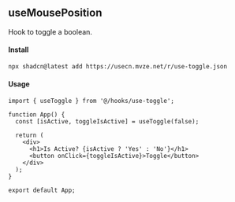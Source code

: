 ## useMousePosition

Hook to toggle a boolean.

#### Install

```bash
npx shadcn@latest add https://usecn.mvze.net/r/use-toggle.json
```

#### Usage

```tsx
import { useToggle } from '@/hooks/use-toggle';

function App() {
  const [isActive, toggleIsActive] = useToggle(false);

  return (
    <div>
      <h1>Is Active? {isActive ? 'Yes' : 'No'}</h1>
      <button onClick={toggleIsActive}>Toggle</button>
    </div>
  );
}

export default App;
```
